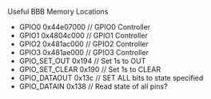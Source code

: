 
Useful BBB Memory Locations

* GPIO0 0x44e07000 // GPIO0 Controller
* GPIO1 0x4804c000 // GPIO1 Controller
* GPIO2 0x481ac000 // GPIO2 Controller
* GPIO3 0x481ae000 // GPIO3 Controller
* GPIO_SET_OUT 0x194 // Set 1s to OUT
* GPIO_SET_CLEAR 0x190 // Set 1s to CLEAR
* GPIO_DATAOUT 0x13c // SET ALL bits to state specified
* GPIO_DATAIN 0x138 // Read state of all pins?
